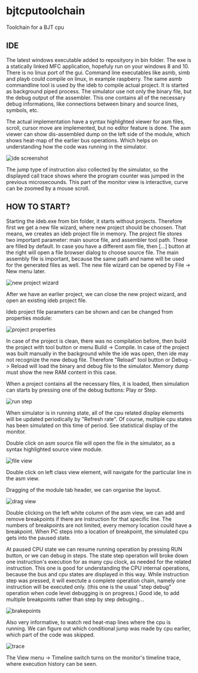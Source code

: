# bjtcputoolchain
Toolchain for a BJT cpu

IDE
---
The latest windows executable added to reposityory in bin folder. The exe is a statically linked MFC application, hopefuly run
on your windows 8 and 10. There is no linux port of the gui. Command line executables like asmb, simb and playb could compile on linux,
in example raspberry. The same asmb commandline tool is used by the ideb to compile actual project. It is started as background piped process.
The simulator use not only the binary file, but the debug output of the assembler. This one contains all of the necessary debug informations,
like connections between binary and source lines, symbols, etc.

The actual implementation have a syntax highlighted viewer for asm files, scroll, cursor move are implemented, but no editor feature is done.
The asm viewer can show dis-assembled dump on the left side of the module, which shows heat-map of the earlier bus operations. Which helps on
understanding how the code was running in the simulator.

![ide screenshot](/doc/sside2.jpg?raw=true "ide and descriptions")

The jump type of instruction also collected by the simulator, so the displayed call trace shows where the program counter was jumped in
the previous microsecounds. This part of the monitor view is interactive, curve can be zoomed by a mouse scroll.

HOW TO START?
-------------

Starting the ideb.exe from bin folder, it starts without projects. Therefore first we get a new file wizard, where new project should
be choosen. That means, we creates an ideb project file in memory. The project file stores two important parameter: main source file, and
assembler tool path. These are filled by default. In case you have a different asm file, then [...] button at the right will open a file browser
dialog to choose source file. The main assembly file is important, because the same path and name will be used for the generated files as well.
The new file wizard can be opened by File -> New menu later.

![new project wizard](/doc/idenewproject.png?raw=true "ide new project")

After we have an earlier project, we can close the new project wizard, and open an existing ideb project file.

Ideb project file parameters can be shown and can be changed from properties module:

![project properties](/doc/ideprojprop.png?raw=true "ide project properties")

In case of the project is clean, there was no compilation before, then build the project with tool button or menu Build -> Compile.
In case of the project was built manually in the background while the ide was open, then ide may not recognize the new debug file.
Therefore "Reload" tool button or Debug -> Reload will load the binary and debug file to the simulator. Memory dump must show the new
RAM content in this case.

When a project contains all the necessary files, it is loaded, then simulation can starts by pressing one of the debug buttons: Play or Step.

![run step](/doc/idebrunstep.png?raw=true "ide run and step")

When simulator is in running state, all of the cpu related display elements will be updated periodically by "Refresh rate". Of course, multiple
cpu states has been simulated on this time of period. See statistical display of the monitor.

Double click on asm source file will open the file in the simulator, as a syntax highlighted source view module.

![file view](/doc/idefileclass.png?raw=true "ide file view")

Double click on left class view element, will navigate for the particular line in the asm view.

Dragging of the module tab header, we can organise the layout.

![drag view](/doc/idedragviews.png?raw=true "drag view")

Double clicking on the left white column of the asm view, we can add and remove breakpoints if there are instruction for that
specific line. The numbers of breakpoints are not limited, every memory location could have a breakpoint. When PC steps into a
location of breakpoint, the simulated cpu gets into the paused state. 

At paused CPU state we can resume running operation by pressing RUN button, or we can debug in steps. The state step operation will broke down
one instruction's execution for as many cpu clock, as needed for the related instruction. This one is good for understanding the CPU
internal operations, because the bus and cpu states are displayed in this way. While instruction step was pressed, it will exectute a
complete operation chain, namely one instruction will be executed only. (this one is the usual "step debug" operation when
code level debugging is on progress.) Good ide, to add multiple breakpoints rather than step by step debuging...

![brakepoints](/doc/idebreak.png?raw=true "ide brakepoints")

Also very informative, to watch red heat-map lines where the cpu is running. We can figure out which conditional jump was made by cpu
earlier, which part of the code was skipped.

![trace](/doc/idetrace.png?raw=true "ide timeline trace")

The View menu -> Timeline switch turns on the monitor's timeline trace, where execution history can be seen.




